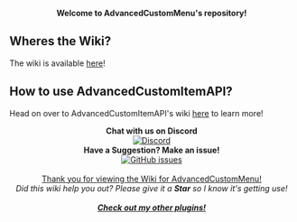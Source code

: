 <p align="center">
  <b><a>Welcome to AdvancedCustomMenu's repository!</a></b>
</p>

## Wheres the Wiki?
The wiki is available [here](https://github.com/SuperRonanCraft/AdvancedCustomMenu/wiki)!

## How to use AdvancedCustomItemAPI?
Head on over to AdvancedCustomItemAPI's wiki [here](https://github.com/SuperRonanCraft/AdvancedCustomItemAPI/wiki) to learn more!
    
<p align="center">
  <b>Chat with us on Discord</b><br/>
  <a href="https://discord.gg/011FSqSDe1KB4C1hX"><img src="https://img.shields.io/discord/182633513474850818.svg?longCache=true&style=flat-square" alt="Discord" /></a><br/>
  <b>Have a Suggestion? Make an issue!</b><br/>
  <a href="../../issues"><img src="https://img.shields.io/github/issues-raw/SuperRonanCraft/AdvancedCustomMenu.svg?longCache=true&style=flat-square" alt="GitHub issues" /></a><br/>
  <br/>
  <a href="https://www.spigotmc.org/resources/47945/">Thank you for viewing the Wiki for AdvancedCustomMenu!</a><br/>
  <i><a>Did this wiki help you out? Please give it a <b>Star</b> so I know it's getting use!</a></i><br/>
  <br/>
  <b><i><a href="https://www.spigotmc.org/resources/authors/superronancraft.13025/">Check out my other plugins!</a></i></b>
</p>
